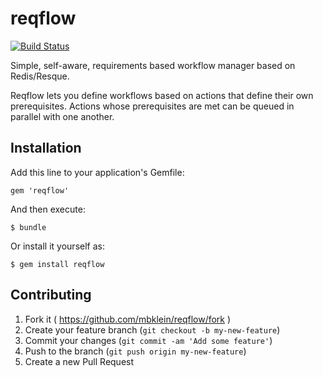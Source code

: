 # reqflow

[![Build Status](https://secure.travis-ci.org/projecthydra-labs/reqflow.png)](http://travis-ci.org/projecthydra-labs/reqflow)

Simple, self-aware, requirements based workflow manager based on Redis/Resque.

Reqflow lets you define workflows based on actions that define their own 
prerequisites. Actions whose prerequisites are met can be queued in parallel 
with one another.

## Installation

Add this line to your application's Gemfile:

    gem 'reqflow'

And then execute:

    $ bundle

Or install it yourself as:

    $ gem install reqflow

## Contributing

1. Fork it ( https://github.com/mbklein/reqflow/fork )
2. Create your feature branch (`git checkout -b my-new-feature`)
3. Commit your changes (`git commit -am 'Add some feature'`)
4. Push to the branch (`git push origin my-new-feature`)
5. Create a new Pull Request
